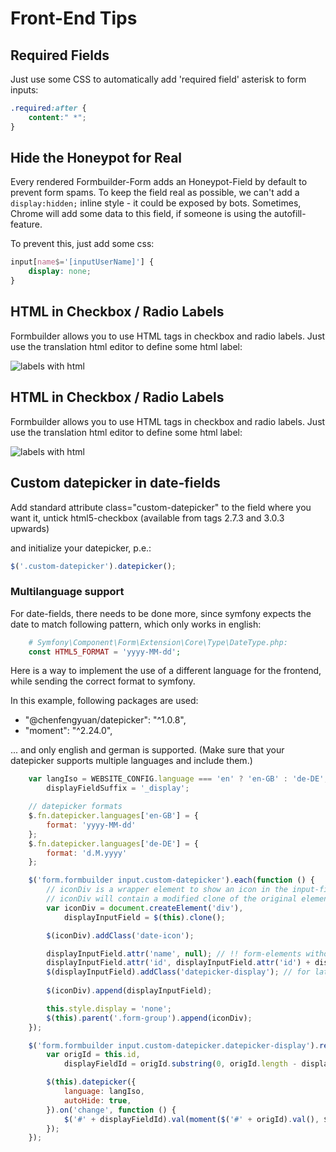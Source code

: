 # Front-End Tips

## Required Fields
Just use some CSS to automatically add 'required field' asterisk to form inputs:

```css
.required:after { 
    content:" *"; 
}
```

## Hide the Honeypot for Real
Every rendered Formbuilder-Form adds an Honeypot-Field by default to prevent form spams.
To keep the field real as possible, we can't add a `display:hidden;` inline style - it could be exposed by bots.
Sometimes, Chrome will add some data to this field, if someone is using the autofill-feature.

To prevent this, just add some css:

```css
input[name$='[inputUserName]'] {
    display: none;
}

```

## HTML in Checkbox / Radio Labels
Formbuilder allows you to use HTML tags in checkbox and radio labels.
Just use the translation html editor to define some html label:

![labels with html](https://user-images.githubusercontent.com/700119/54492883-97453680-48ca-11e9-9abe-d43d1d89a505.png)

## HTML in Checkbox / Radio Labels
Formbuilder allows you to use HTML tags in checkbox and radio labels.
Just use the translation html editor to define some html label:

![labels with html](https://user-images.githubusercontent.com/700119/54492883-97453680-48ca-11e9-9abe-d43d1d89a505.png)

## Custom datepicker in date-fields
Add standard attribute class="custom-datepicker" to the field where you want it, untick html5-checkbox (available from tags 2.7.3 and 3.0.3 upwards)

and initialize your datepicker, p.e.: 
````javascript
$('.custom-datepicker').datepicker();
````

### Multilanguage support
For date-fields, there needs to be done more, since symfony expects the date to match following pattern, which only works in english:

```php
    # Symfony\Component\Form\Extension\Core\Type\DateType.php:
    const HTML5_FORMAT = 'yyyy-MM-dd';
```

Here is a way to implement the use of a different language for the frontend, while sending the correct format to symfony.

In this example, following packages are used: 
- "@chenfengyuan/datepicker": "^1.0.8",
- "moment": "^2.24.0",
        
... and only english and german is supported. (Make sure that your datepicker supports multiple languages and include them.)


```javascript
    var langIso = WEBSITE_CONFIG.language === 'en' ? 'en-GB' : 'de-DE',
        displayFieldSuffix = '_display';

    // datepicker formats
    $.fn.datepicker.languages['en-GB'] = {
        format: 'yyyy-MM-dd'
    };
    $.fn.datepicker.languages['de-DE'] = {
        format: 'd.M.yyyy'
    };

    $('form.formbuilder input.custom-datepicker').each(function () {
        // iconDiv is a wrapper element to show an icon in the input-field via css (since inputfields do not support ::after/::before);
        // iconDiv will contain a modified clone of the original element, because we need different date-formats for frontend and form-submission
        var iconDiv = document.createElement('div'),
            displayInputField = $(this).clone();

        $(iconDiv).addClass('date-icon');

        displayInputField.attr('name', null); // !! form-elements without name are not submitted
        displayInputField.attr('id', displayInputField.attr('id') + displayFieldSuffix);
        $(displayInputField).addClass('datepicker-display'); // for later selector
        
        $(iconDiv).append(displayInputField);

        this.style.display = 'none';
        $(this).parent('.form-group').append(iconDiv);
    });

    $('form.formbuilder input.custom-datepicker.datepicker-display').removeAttr('data-template').removeData('template').each(function () {
        var origId = this.id,
            displayFieldId = origId.substring(0, origId.length - displayFieldSuffix.length);

        $(this).datepicker({
            language: langIso,
            autoHide: true,
        }).on('change', function () {
            $('#' + displayFieldId).val(moment($('#' + origId).val(), $.fn.datepicker.languages[langIso].format.toUpperCase(), true).format('YYYY-MM-DD'));
        });
    });
```
